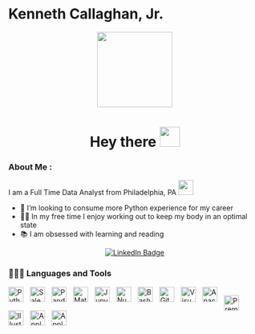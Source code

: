 # Kenneth Callaghan, Jr. 

<p align="center"><img src="https://media.giphy.com/media/JWuBH9rCO2uZuHBFpm/giphy.gif" width="150"/></p>

<h1 align="center">Hey there <img src="https://media.giphy.com/media/hvRJCLFzcasrR4ia7z/giphy.gif" width="40"></h1>
<p/>


### About Me :

I am a Full Time Data Analyst from Philadelphia, PA <img src="https://media.giphy.com/media/WUlplcMpOCEmTGBtBW/giphy.gif" width="30">

- 🔭 I’m looking to consume more Python experience for my career
- 🏋🏻 In my free time I enjoy working out to keep my body in an optimal state
- 📚 I am obsessed with learning and reading 

</p>


<p align="center">
<a href="https://www.linkedin.com/in/kennethcallaghanjr/"><img src="https://img.shields.io/badge/LinkedIn-blue?style=for-the-badge&logo=linkedin&logoColor=white" alt="LinkedIn Badge"></a>
</p>


### 🧑🏻‍💻 Languages and Tools
<img align="left" alt="Python" width="30" style="padding-right:10px;" src="https://cdn.jsdelivr.net/gh/devicons/devicon/icons/python/python-plain.svg" />&nbsp;
<img align="left" alt="Salesforce" width="30" style="padding-right:10px;" src="https://cdn.jsdelivr.net/gh/devicons/devicon/icons/salesforce/salesforce-original.svg" />&nbsp;
<img align="left" alt="Pandas" width="30" style="padding-right:10px;" src="https://cdn.jsdelivr.net/gh/devicons/devicon/icons/pandas/pandas-original-wordmark.svg" />&nbsp;
<img align="left" alt="Matlab" width="30" style="padding-right:10px;" src="https://cdn.jsdelivr.net/gh/devicons/devicon/icons/matlab/matlab-original.svg" />&nbsp;
<img align="left" alt="Jupyter" width="30" style="padding-right:10px;" src="https://cdn.jsdelivr.net/gh/devicons/devicon/icons/jupyter/jupyter-original-wordmark.svg" />&nbsp;
<img align="left" alt="Numpy" width="30" style="padding-right:10px;" src="https://cdn.jsdelivr.net/gh/devicons/devicon/icons/numpy/numpy-original.svg" />&nbsp;
<img align="left" alt="Bash" width="30" style="padding-right:10px;" src="https://camo.githubusercontent.com/df1404f038a8252dec0847c94dcd4f0be9c4491a2682bc601d276f835e8eaa5d/68747470733a2f2f63646e2e6a7364656c6976722e6e65742f67682f64657669636f6e732f64657669636f6e2f69636f6e732f626173682f626173682d6f726967696e616c2e737667"/>&nbsp;
<img align="left" alt="GitHub" width="30" style="padding-right:10px;" src="https://cdn.jsdelivr.net/gh/devicons/devicon/icons/github/github-original.svg" />&nbsp;
<img align="left" alt="Visual Studio Code" width="30" style="padding-right:10px;" src="https://cdn.jsdelivr.net/gh/devicons/devicon/icons/vscode/vscode-original.svg" />&nbsp;
<img align="left" alt="Anaconda" width="30" style="padding-right:10px;" src="https://cdn.jsdelivr.net/gh/devicons/devicon/icons/anaconda/anaconda-original.svg" />&nbsp;
<img align="left" alt="Premiere Pro" width="30" style="padding-right:10px;" src="https://cdn.jsdelivr.net/gh/devicons/devicon/icons/premierepro/premierepro-original.svg" />&nbsp;
<img align="left" alt="Illustrator" width="30" style="padding-right:10px;" src="https://cdn.jsdelivr.net/gh/devicons/devicon/icons/illustrator/illustrator-line.svg" />&nbsp;
<img align="left" alt="Apple" width="30" style="padding-right:10px;" src="https://cdn.jsdelivr.net/gh/devicons/devicon/icons/apple/apple-original.svg" />&nbsp;
<img align="left" alt="Apple" width="30" style="padding-right:10px;" src="https://cdn.jsdelivr.net/gh/devicons/devicon/icons/windows8/windows8-original.svg" />&nbsp;

          
       
          
